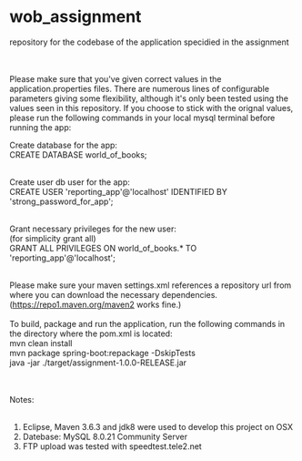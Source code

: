 # wob_assignment
repository for the codebase of the application specidied in the assignment
<br><br><br>

Please make sure that you've given correct values in the application.properties files. There are numerous lines of configurable parameters
giving some flexibility, although it's only been tested using the values seen in this repository. If you choose to stick with the orignal
values, please run the following commands in your local mysql terminal before running the app:
<br>

Create database for the app:<br>
CREATE DATABASE world_of_books;<br>
<br>

Create user db user for the app:<br>
CREATE USER 'reporting_app'@'localhost' IDENTIFIED BY 'strong_password_for_app';<br>
<br>

Grant necessary privileges for the new user:<br>
(for simplicity grant all)<br>
GRANT ALL PRIVILEGES ON world_of_books.* TO 'reporting_app'@'localhost';<br>
<br>

Please make sure your maven settings.xml references a repository url from where you can download the necessary dependencies.<br>
(https://repo1.maven.org/maven2 works fine.)<br>
<br>
To build, package and run the application, run the following commands in the directory where the pom.xml is located:<br>
mvn clean install<br>
mvn package spring-boot:repackage -DskipTests<br>
java -jar ./target/assignment-1.0.0-RELEASE.jar
<br><br><br>



Notes:<br>
<br>
1. Eclipse, Maven 3.6.3 and jdk8 were used to develop this project on OSX<br>
2. Datebase: MySQL 8.0.21 Community Server<br>
3. FTP upload was tested with speedtest.tele2.net<br>
